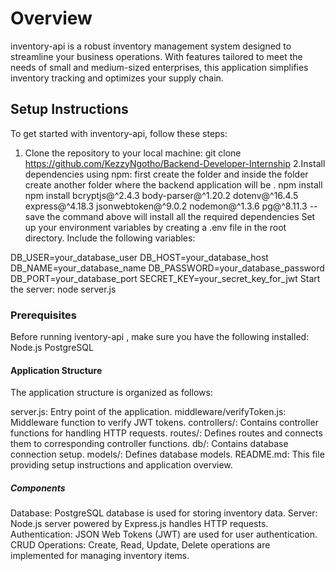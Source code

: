 # Overview
inventory-api is a robust inventory management system designed to streamline your business operations.
  With features tailored to meet the needs of small and medium-sized enterprises, this application simplifies inventory tracking and optimizes your supply chain.

## Setup Instructions
To get started with inventory-api, follow these steps:

1. Clone the repository to your local machine:
git clone https://github.com/KezzyNgotho/Backend-Developer-Internship
2.Install dependencies using npm:
first create the folder and inside  the folder create another folder where the backend application will be  .
  npm install
  npm install bcryptjs@^2.4.3 body-parser@^1.20.2 dotenv@^16.4.5 express@^4.18.3 jsonwebtoken@^9.0.2 nodemon@^1.3.6 pg@^8.11.3 --save
the command above will install all the required dependencies
Set up your environment variables by creating a .env file in the root directory. Include the following variables:

DB_USER=your_database_user
DB_HOST=your_database_host
DB_NAME=your_database_name
DB_PASSWORD=your_database_password
DB_PORT=your_database_port
SECRET_KEY=your_secret_key_for_jwt
Start the server:
node server.js

### Prerequisites
Before running iventory-api , make sure you have the following installed:
Node.js
PostgreSQL

#### Application Structure
The application structure is organized as follows:

server.js: Entry point of the application.
middleware/verifyToken.js: Middleware function to verify JWT tokens.
controllers/: Contains controller functions for handling HTTP requests.
routes/: Defines routes and connects them to corresponding controller functions.
db/: Contains database connection setup.
models/: Defines database models.
README.md: This file providing setup instructions and application overview.

##### Components
Database: PostgreSQL database is used for storing inventory data.
Server: Node.js server powered by Express.js handles HTTP requests.
Authentication: JSON Web Tokens (JWT) are used for user authentication.
CRUD Operations: Create, Read, Update, Delete operations are implemented for managing inventory items.
